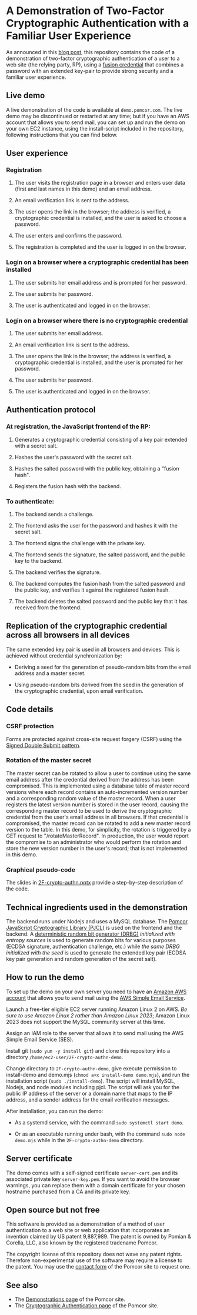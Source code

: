 # A Demonstration of Two-Factor Cryptographic Authentication with a Familiar User Experience

As announced in this [blog
post](https://pomcor.com/2023/08/09/a-demonstration-of-two-factor-cryptographic-authentication-with-a-familiar-user-experience/),
this repository contains the code of a demonstration of two-factor
cryptographic authentication of a user to a web site (the relying
party, RP), using a [fusion
credential](/cryptographic-authentication/#fusion) that combines a
password with an extended key-pair to provide strong security and a
familiar user experience.

## Live demo

A live demonstration of the code is available at `demo.pomcor.com`.
The live demo may be discontinued or restarted at any time; but if you
have an AWS account that allows you to send mail, you can set up and
run the demo on your own EC2 instance, using the install-script
included in the repository, following instructions that you can find
below.

## User experience

### Registration

1. The user visits the registration page in a browser and enters user
data (first and last names in this demo) and an email address.

1. An email verification link is sent to the address.

1. The user opens the link in the browser; the address is verified, a
cryptographic credential is installed, and the user is asked to choose
a password.

1. The user enters and confirms the password.

1. The registration is completed and the user is logged in on the browser.

### Login on a browser where a cryptographic credential has been installed

1. The user submits her email address and is prompted for her
password.

1. The user submits her password.

1. The user is authenticated and logged in on the browser.

### Login on a browser where there is no cryptographic credential

1. The user submits her email address.

1. An email verification link is sent to the address.

1. The user opens the link in the browser; the address is verified, a
cryptographic credential is installed, and the user is prompted for
her password.

1. The user submits her password.

1. The user is authenticated and logged in on the browser.

## Authentication protocol

### At registration, the JavaScript frontend of the RP:

1. Generates a cryptographic credential consisting of a key pair extended with a secret salt.

1. Hashes the user's password with the secret salt.

1. Hashes the salted password with the public key, obtaining a "fusion hash".

1. Registers the fusion hash with the backend.

### To authenticate:

1. The backend sends a challenge.

1. The frontend asks the user for the password and hashes it with the
secret salt.

1. The frontend signs the challenge with the private key.

1. The frontend sends the signature, the salted password, and the
public key to the backend.

1. The backend verifies the signature.

1. The backend computes the fusion hash from the salted password and
the public key, and verifies it against the registered fusion hash.

1. The backend deletes the salted password and the public key that it
has received from the frontend.

## Replication of the cryptographic credential across all browsers in all devices

The same extended key pair is used in all browsers and devices.  This
is achieved without credential synchronization by:

  * Deriving a seed for the generation of pseudo-random bits from the
    email address and a master secret.
    
  * Using pseudo-random bits derived from the seed in the generation of
    the cryptographic credential, upon email verification.

## Code details

### CSRF protection

Forms are protected against cross-site request forgery (CSRF) using
the [Signed Double Submit pattern](https://cheatsheetseries.owasp.org/cheatsheets/Cross-Site_Request_Forgery_Prevention_Cheat_Sheet.html#signed-double-submit-cookie).

### Rotation of the master secret

The master secret can be rotated to allow a user to continue using the
same email address after the credential derived from the address has
been compromised.  This is implemented using a database table of
master record versions where each record contains an auto-incremented
version number and a corresponding random value of the master record.
When a user registers the latest version number is stored in the user
record, causing the corresponding master record to be used to derive
the cryptographic credential from the user's email address in all
browsers.  If that credential is compromised, the
master record can be rotated to add a new master record version to the
table.  In this demo, for simplicity, the rotation is triggered by a
GET request to "/rotateMasterRecord".  In production, the user would
report the compromise to an administrator who would perform the
rotation and store the new version number in the user's record; that
is not implemented in this demo.

### Graphical pseudo-code

The slides in [2F-crypto-authn.pptx](https://github.com/fcorella/2F-crypto-authn-demo/blob/main/2F-crypto-authn.pptx) 
provide a step-by-step description of the code.

## Technical ingredients used in the demonstration

The backend runs under Nodejs and uses a MySQL database.  The [Pomcor
JavaScript Cryptographic Library
(PJCL)](https://github.com/fcorella/pjcl) is used on the frontend and
the backend.  A [deterministic random bit generator (DRBG)](https://nvlpubs.nist.gov/nistpubs/SpecialPublications/NIST.SP.800-90Ar1.pdf) <i>initialized
with entropy sources</i> is used to generate random bits for various
purposes (ECDSA signature, authentication challenge, etc.) while <i>the
same DRBG initialized with the seed</i> is used to generate the extended
key pair (ECDSA key pair generation and random generation of the secret
salt).

## How to run the demo

To set up the demo on your own server you need to have an [Amazon AWS account](https://aws.amazon.com/free/free-tier/?p=ft&z=subnav&loc=1)
that allows you to send mail using the [AWS Simple Email Service](https://aws.amazon.com/ses/).

Launch a free-tier eligible EC2 server running Amazon Linux 2 on AWS.
*Be sure to use Amazon Linux 2 rather than Amazon Linux 2023*; Amazon
Linux 2023 does not support the MySQL community server at this time.

Assign an IAM role to the server that allows it to send mail using the
AWS Simple Email Service (SES).

Install git (`sudo yum -y install git`) and clone this
repository into a directory `/home/ec2-user/2F-crypto-authn-demo`.

Change directory to `2F-crypto-authn-demo`, give execute permission to
install-demo and demo.mjs (`chmod a+x install-demo demo.mjs`), and run the installation
script (`sudo ./install-demo`).  The script will install
MySQL, Nodejs, and node modules including pjcl.  The script will ask
you for the public IP address of the server or a domain name that maps
to the IP address, and a sender address for the email verification
messages.

After installation, you can run the demo:

* As a systemd service, with the command `sudo systemctl start demo`.

* Or as an executable running under bash, with the command `sudo node
demo.mjs` while in the `2F-crypto-authn-demo` directory.

## Server certificate

The demo comes with a self-signed certificate `server-cert.pem` and
its associated private key `server-key.pem`.  If you want to avoid the
browser warnings, you can replace them with a domain certificate for
your chosen hostname purchased from a CA and its private key.

## Open source but not free

This software is provided as a demonstration of a method of user
authentication to a web site or web application that incorporates an
invention claimed by US patent 9,887,989.  The patent is owned by
Pomian & Corella, LLC, also known by the registered tradename Pomcor.

The copyright license of this repository does not wave any patent
rights.  Therefore non-experimental use of the software may require a
license to the patent.  You may use the [contact
form](https://pomcor.com/contact-us/) of the Pomcor site to request
one.

## See also

* The [Demonstrations page](https://pomcor.com/demos/) of the Pomcor site.
* The [Cryptographic Authentication
  page](https://pomcor.com/cryptographic-authentication/) of the
  Pomcor site.

